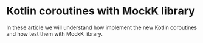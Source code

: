 # Kotlin coroutines with MockK library

In these article we will understand how implement the new Kotlin coroutines and how test them with MockK library. 

